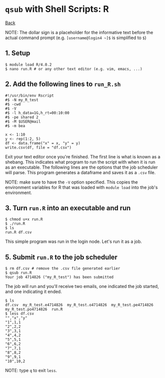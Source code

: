 # `qsub` with Shell Scripts: R
[Back](README.md)

NOTE: The dollar sign is a placeholder for the informative text before the actual command prompt (e.g. `[username@login4 ~]$` is simplified to `$`)

## 1. Setup
```console
$ module load R/4.0.2
$ nano run.R # or any other text editor (e.g. vim, emacs, ...)
```

## 2. Add the following lines to `run_R.sh`
```shell
#!/usr/bin/env Rscript
#$ -N my_R_test
#$ -cwd
#$ -V
#$ -l h_data=1G,h_rt=00:10:00
#$ -pe shared 2
#$ -M $USER@mail
#$ -m bea

x <- 1:10
y <- rep(1:2, 5)
df <- data.frame("x" = x, "y" = y)
write.csv(df, file = "df.csv")
```
Exit your text editor once you're finished. The first line is what is known as a shebang. This indicates what program to run the script with when it is run as an executable. The following lines are the options that the job scheduler will parse. This program generates a dataframe and saves it as a `.csv` file.

NOTE: make sure to have the `-V` option specified. This copies the environment variables for R that was loaded with `module load` into the job's environment.

## 3. Turn `run.R` into an executable and run
```console
$ chmod u+x run.R
$ ./run.R
$ ls
run.R df.csv
```
This simple program was run in the login node. Let's run it as a job.

## 5. Submit `run.R` to the job scheduler
```console
$ rm df.csv # remove the .csv file generated earlier
$ qsub run.R
Your job 4714826 ("my_R_test") has been submitted
```
The job will run and you'll receive two emails, one indicated the job started, and one indicating it ended.
```console
$ ls
df.csv  my_R_test.e4714826  my_R_test.o4714826  my_R_test.pe4714826  my_R_test.po4714826  run.R
$ less df.csv
"","x","y"
"1",1,1
"2",2,2
"3",3,1
"4",4,2
"5",5,1
"6",6,2
"7",7,1
"8",8,2
"9",9,1
"10",10,2
```
NOTE: type `q` to exit `less`.